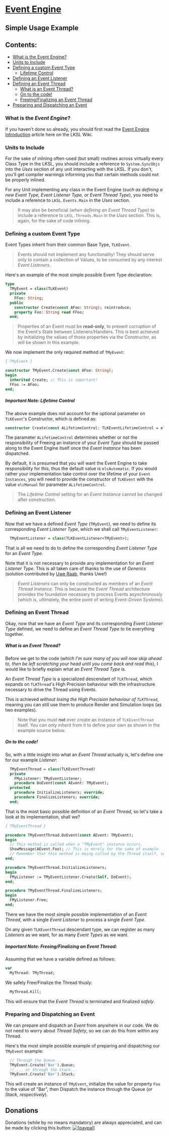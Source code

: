 <!--- This document is written in a "Markdown" language, and is best viewed on https://github.com/LaKraven/LKSL. -->
# [Event Engine](./0_Contents.md)
## Simple Usage Example

## Contents:
* [What is the Event Engine?](#what-is-the-event-engine)
* [Units to Include](#units-to-include)
* [Defining a custom Event Type](#defining-a-custom-event-type)
    * [Lifetime Control](#important-note-lifetime-control)
* [Defining an Event Listener](#defining-an-event-listener)
* [Defining an Event Thread](#defining-an-event-thread)
    * [What is an Event Thread?](#what-is-an-event-thread)
    * [On to the code!](#on-to-the-code)
    * [Freeing/Finalizing an Event Thread](#important-note-freeingfinalizing-an-event-thread)
* [Preparing and Dispatching an Event](#preparing-and-dispatching-an-event)

### What is the _Event Engine_?
If you haven't done so already, you should first read the [Event Engine Introduction](./1_Introduction.md) article here on the LKSL Wiki.

### Units to Include
For the sake of inlining often-used (but small) routines across virtually every Class Type in the LKSL, you should include a reference to `System.SyncObjs` into the _Uses_ section of any unit interacting with the LKSL. If you don't, you'll get compiler warnings informing you that certain methods could not be properly inlined.

For any Unit implementing any class in the Event Engine (_such as defining a new Event Type, Event Listener Type, or Event Thread Type_), you need to include a reference to `LKSL.Events.Main` in the _Uses_ section.

> It may also be beneficial (_when defining an Event Thread Type_) to include a reference to `LKSL.Threads.Main` in the _Uses_ section. This is, again, for the sake of code inlining.

### Defining a custom Event Type
Event Types inherit from their common Base Type, `TLKEvent`.

> Events should not implement any functionality! They should serve only to contain a collection of Values, to be consumed by any interest _Event Listeners_.

Here's an example of the most simple possible Event Type declaration:

```pascal
type
  TMyEvent = class(TLKEvent)
  private
    FFoo: String;
  public
    constructor Create(const AFoo: String); reintroduce;
    property Foo: String read FFoo;
  end;
```

> Properties of an Event must be **read-only**, to prevent corruption of the Event's State between Listeners/Handlers. This is best achieved by initializing the values of those properties via the Constructor, as will be shown in this example.

We now implement the only required method of `TMyEvent`:

```pascal
{ TMyEvent }

constructor TMyEvent.Create(const AFoo: String);
begin
  inherited Create; // This is important!
  FFoo := AFoo;
end;
```

##### Important Note: Lifetime Control
The above example does not account for the optional parameter on `TLKEvent`'s Constructor, which is defined as:
```pascal
constructor Create(const ALifetimeControl: TLKEventLifetimeControl = elcAutomatic);
```

The parameter `ALifetimeControl` determines whether or not the responsibility of Freeing an instance of your _Event Type_ should be passed along to the Event Engine itself once the _Event Instance_ has been dispatched.

By default, it is presumed that you will want the Event Engine to take responsibility for this, thus the default value is `elcAutomatic`. If you would rather your implementation take control over the lifetime of your `Event Instances`, you will need to provide the constructor of `TLKEvent` with the value `elcManual` for parameter `ALifetimeControl`.

> The _Lifetime Control_ setting for an _Event Instance_ cannot be changed after construction.

### Defining an Event Listener
Now that we have a defined _Event Type_ (`TMyEvent`), we need to define its corresponding _Event Listener Type_, which we shall call `TMyEventListener`:
```pascal
  TMyEventListener = class(TLKEventListener<TMyEvent>);
```
That is all we need to do to define the corresponding _Event Listener Type_ for an _Event Type_.

Note that it is not necessary to provide any implementation for an _Event Listener Type_. This is all taken care of thanks to the use of _Generics_ (solution contributed by [Uwe Raab](http://www.uweraabe.de/Blog/), thanks Uwe!)

> _Event Listeners_ can only be constructed as members of an _Event Thread Instance_. This is because the _Event Thread_ architecture provides the foundation necessary to process Events asynchronously (which is, ultimately, the entire point of writing _Event-Driven Systems_).

### Defining an Event Thread
Okay, now that we have an _Event Type_ and its corresponding _Event Listener Type_ defined, we need to define an _Event Thread Type_ to tie everything together.

##### What is an _Event Thread?_
Before we get to the code (_which I'm sure many of you will now skip ahead to, then be left scratching your head until you come back and read this_), I would like to briefly explain what an _Event Thread Type_ is.

An _Event Thread Type_ is a specialized descendant of `TLKThread`, which expands on `TLKThread`'s High Precision behaviour with the infrastructure necessary to drive the Thread using Events.

This is achieved _without losing the High Precision behaviour of `TLKThread`_, meaning you can still use them to produce Render and Simulation loops (as two examples).

> Note that you must **not** ever create an instance of `TLKEventThread` itself. You can only *inherit* from it to define your own as shown in the example source below.

##### On to the code!
So, with a little insight into what an _Event Thread_ actually is, let's define one for our example _Listener_:
```pascal
  TMyEventThread = class(TLKEventThread)
  private
    FMyListener: TMyEventListener;
    procedure DoEvent(const AEvent: TMyEvent);
  protected
    procedure InitializeListeners; override;
    procedure FinalizeListeners; override;
  end;
```

That is the most basic possible definition of an _Event Thread_, so let's take a look at its implementation, shall we?
```pascal
{ TMyEventThread }

procedure TMyEventThread.DoEvent(const AEvent: TMyEvent);
begin
  // This method is called when a "TMyEvent" instance occurs.
  ShowMessage(AEvent.Foo); // This is merely for the sake of example.
  // Remember that this method is being called by the Thread itself, so Synchronize/Message as necessary for the GUI Thread.
end;

procedure TMyEventThread.InitializeListeners;
begin
  FMyListener := TMyEventListener.Create(Self, DoEvent);
end;

procedure TMyEventThread.FinalizeListeners;
begin
  FMyListener.Free;
end;
```
There we have the most simple possible implementation of an _Event Thread_, with a single _Event Listener_ to process a single _Event Type_.

On any given `TLKEventThread` descendant type, we can register as many _Listeners_ as we want, for as many _Event Types_ as we want.

##### Important Note: Freeing/Finalizing an Event Thread:
Assuming that we have a variable defined as follows:
```pascal
var
  MyThread: TMyThread;
```
We safely Free/Finalize the Thread thusly:
```pascal
  MyThread.Kill;
```
This will ensure that the _Event Thread_ is terminated and finalized _safely_.

### Preparing and Dispatching an Event
We can prepare and dispatch an _Event_ from anywhere in our code. We do not need to worry about _Thread Safety_, so we can do this from within any Thread.

Here's the most simple possible example of preparing and dispatching our `TMyEvent` example:
```pascal
  // Through the Queue...
  TMyEvent.Create('Bar').Queue;
  // ... or through the Stack...
  TMyEvent.Create('Bar').Stack;
```
This will create an instance of `TMyEvent`, initialize the value for property `Foo` to the value of "Bar", then Dispatch the instance through the Queue (_or Stack, respectively_).

## Donations
Donations (while by no means mandatory) are always appreciated, and can be made by clicking this button: <a href="https://www.paypal.com/cgi-bin/webscr?cmd=_s-xclick&hosted_button_id=84FXYZX27EUJL"><img src="https://www.paypalobjects.com/en_US/GB/i/btn/btn_donateCC_LG.gif" alt="[paypal]" /></a>
<!--- If you're reading in a plain-text editor, please copy and paste the Hyperlink into your Browser -->
